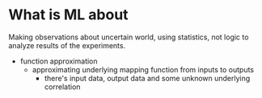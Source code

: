 # What is ML about
Making observations about uncertain world, using statistics, not logic to analyze results of the experiments.
- function approximation
    - approximating underlying mapping function from inputs to outputs
        - there's input data, output data and some unknown underlying correlation